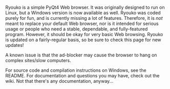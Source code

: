 Ryouko is a simple PyQt4 Web browser. It was originally designed to run on Linux, but a Windows version is now available as well. Ryouko was coded purely for fun, and is currently missing a lot of features. Therefore, it is *not* meant to replace your default Web browser, nor is it intended for serious usage or people who need a stable, dependable, and fully-featured program. However, it should be okay for very basic Web browsing. Ryouko is updated on a fairly-regular basis, so be sure to check this page for new updates!

A known issue is that the ad-blocker may cause the browser to hang on complex sites/slow computers.

For source code and compilation instructions on Windows, see the README. For documentation and questions you may have, check out the wiki. Not that there's any documentation, anyway...